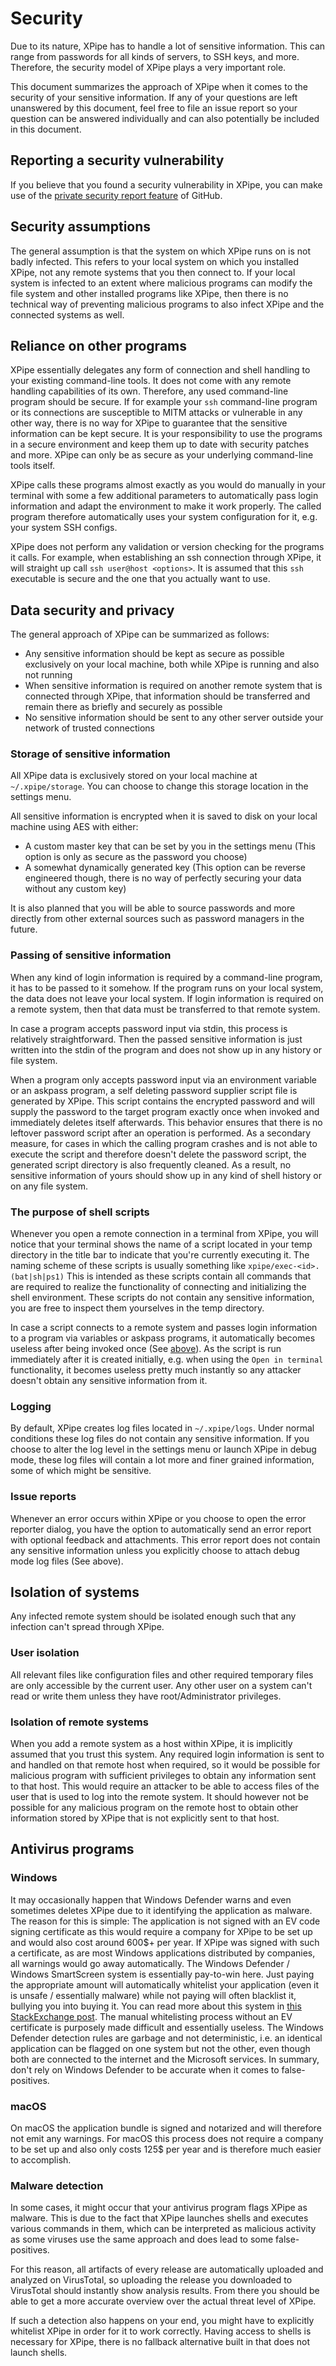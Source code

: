 # Security

Due to its nature, XPipe has to handle a lot of sensitive information.
This can range from passwords for all kinds of servers, to SSH keys, and more.
Therefore, the security model of XPipe plays a very important role.

This document summarizes the approach of XPipe when it comes to the security of your sensitive information.
If any of your questions are left unanswered by this document, feel free to file an
issue report so your question can be answered individually and can also potentially be included in this document.

## Reporting a security vulnerability

If you believe that you found a security vulnerability in XPipe,
you can make use of
the [private security report feature](https://docs.github.com/en/code-security/security-advisories/guidance-on-reporting-and-writing/privately-reporting-a-security-vulnerability)
of GitHub.

## Security assumptions

The general assumption is that the system on which XPipe runs on is not badly infected.
This refers to your local system on which you installed XPipe, not any remote systems that you then connect to.
If your local system is infected to an extent where malicious programs can modify the
file system and other installed programs like XPipe,
then there is no technical way of preventing malicious programs to also infect XPipe and the connected systems as well.

## Reliance on other programs

XPipe essentially delegates any form of connection and shell handling to your existing command-line tools.
It does not come with any remote handling capabilities of its own.
Therefore, any used command-line program should be secure.
If for example your `ssh` command-line program or its connections are susceptible to MITM attacks or
vulnerable in any other way, there is no way for XPipe to guarantee that the sensitive information can be kept secure.
It is your responsibility to use the programs in a secure environment and keep them up to date with security patches and
more.
XPipe can only be as secure as your underlying command-line tools itself.

XPipe calls these programs almost exactly as you would do manually in your terminal
with some a few additional parameters to automatically pass login information
and adapt the environment to make it work properly.
The called program therefore automatically uses your
system configuration for it, e.g. your system SSH configs.

XPipe does not perform any validation or version checking for the programs it calls.
For example, when establishing an ssh connection through XPipe, it will straight up call `ssh user@host <options>`.
It is assumed that this `ssh` executable is secure and the one that you actually want to use.

## Data security and privacy

The general approach of XPipe can be summarized as follows:

- Any sensitive information should be kept as secure as possible exclusively on your local machine,
  both while XPipe is running and also not running
- When sensitive information is required on another remote system that is connected through XPipe, that information
  should be transferred and
  remain there as briefly and securely as possible
- No sensitive information should be sent to any other server outside your network of trusted connections

### Storage of sensitive information

All XPipe data is exclusively stored on your local machine at `~/.xpipe/storage`.
You can choose to change this storage location in the settings menu.

All sensitive information is encrypted when it is saved to disk on your local machine using AES
with either:

- A custom master key that can be set by you in the settings menu
  (This option is only as secure as the password you choose)
- A somewhat dynamically generated key (This option can be reverse
  engineered though, there is no way of perfectly securing your data without any custom key)

It is also planned that you will be able to
source passwords and more directly from other external sources such as password managers in the future.

### Passing of sensitive information

When any kind of login information is required by a command-line program, it has to be passed to it somehow.
If the program runs on your local system, the data does not leave your local system.
If login information is required on a remote system, then that data must be transferred to that remote system.

In case a program accepts password input via stdin, this process is relatively straightforward.
Then the passed sensitive information is just written into the stdin of the program and does not show up in any history
or file system.

When a program only accepts password input via an environment variable or an askpass program,
a self deleting password supplier script file is generated by XPipe.
This script contains the encrypted password and will supply
the password to the target program exactly once when invoked and immediately deletes itself afterwards.
This behavior ensures that there is no leftover password script after an operation is performed.
As a secondary measure, for cases in which the calling program crashes
and is not able to execute the script and therefore doesn't delete the password script,
the generated script directory is also frequently cleaned.
As a result, no sensitive information of yours should show
up in any kind of shell history or on any file system.

### The purpose of shell scripts

Whenever you open a remote connection in a terminal from XPipe, you will notice that your terminal shows
the name of a script located in your temp directory in the title bar to indicate that you're currently executing it.
The naming scheme of these scripts is usually something like `xpipe/exec-<id>.(bat|sh|ps1)`
This is intended as these scripts contain all commands that are required
to realize the functionality of connecting and initializing the shell environment.
These scripts do not contain any sensitive information,
you are free to inspect them yourselves in the temp directory.

In case a script connects to a remote system and passes login information to a program via variables or askpass
programs,
it automatically becomes useless after being invoked once (See [above](#passing-of-sensitive-information)).
As the script is run immediately after it is created initially, e.g.
when using the `Open in terminal` functionality, it becomes useless pretty much
instantly so any attacker doesn't obtain any sensitive information from it.

### Logging

By default, XPipe creates log files located in `~/.xpipe/logs`.
Under normal conditions these log files do not contain any sensitive information.
If you choose to alter the log level in the settings menu or launch XPipe in debug mode,
these log files will contain a lot more and finer grained information, some of which might be sensitive.

### Issue reports

Whenever an error occurs within XPipe or you choose to open the error reporter dialog,
you have the option to automatically send an error report with optional feedback and attachments.
This error report does not contain any sensitive information unless
you explicitly choose to attach debug mode log files (See above).

## Isolation of systems

Any infected remote system should be isolated enough such that any infection can't spread through XPipe.

### User isolation

All relevant files like configuration files and other required temporary files
are only accessible by the current user.
Any other user on a system can't read or write them unless they have root/Administrator privileges.

### Isolation of remote systems

When you add a remote system as a host within XPipe, it is implicitly assumed that you trust this system.
Any required login information is sent to and handled on that remote host when required,
so it would be possible for malicious program with sufficient privileges to obtain any information sent to that host.
This would require an attacker to be able to access files of the user that is used to log into the remote system.
It should however not be possible for any malicious program on the remote host to obtain
other information stored by XPipe that is not explicitly sent to that host.

## Antivirus programs

### Windows

It may occasionally happen that Windows Defender warns and
even sometimes deletes XPipe due to it identifying the application as malware.
The reason for this is simple: The application is not signed with an EV code signing
certificate as this would require a company for XPipe to be set up and would also cost around 600$+ per year.
If XPipe was signed with such a certificate, as are most Windows applications distributed by companies, all warnings
would go away automatically.
The Windows Defender / Windows SmartScreen system is essentially pay-to-win here.
Just paying the appropriate amount will automatically whitelist your application (even it is unsafe / essentially
malware)
while not paying will often blacklist it, bullying you into buying it.
You can read more about this system in [this StackExchange post](https://security.stackexchange.com/a/139520).
The manual whitelisting process without an EV certificate is purposely made difficult and essentially useless.
The Windows Defender detection rules are garbage and not deterministic, i.e.
an identical application can be flagged on one system but not the other, even though both are connected to the internet
and the Microsoft services.
In summary, don't rely on Windows Defender to be accurate when it comes to false-positives.

### macOS

On macOS the application bundle is signed and notarized and will therefore not emit any warnings.
For macOS this process does not require a company to be
set up and also only costs 125$ per year and is therefore much easier to accomplish.

### Malware detection

In some cases, it might occur that your antivirus program flags XPipe as malware.
This is due to the fact that XPipe launches shells and executes various commands in them,
which can be interpreted as malicious activity as some viruses use
the same approach and does lead to some false-positives.

For this reason, all artifacts of every release are automatically uploaded and analyzed on VirusTotal,
so uploading the release you downloaded to VirusTotal should instantly show analysis results.
From there you should be able to get a more accurate overview over the actual threat level of XPipe.

If such a detection also happens on your end, you might have to
explicitly whitelist XPipe in order for it to work correctly.
Having access to shells is necessary for XPipe, there is no fallback alternative built in that does not launch shells.
